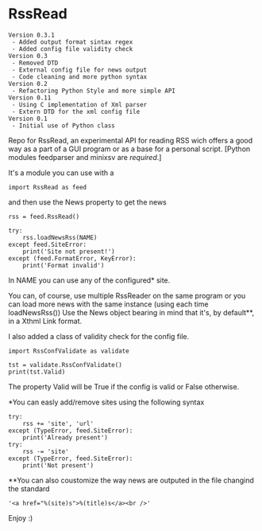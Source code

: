 RssRead
=======

    Version 0.3.1
     - Added output format sintax regex
     - Added config file validity check
    Version 0.3
     - Removed DTD
     - External config file for news output
     - Code cleaning and more python syntax
    Version 0.2
     - Refactoring Python Style and more simple API
    Version 0.11
     - Using C implementation of Xml parser
     - Extern DTD for the xml config file
    Version 0.1
     - Initial use of Python class

Repo for RssRead, an experimental API for reading RSS wich offers a good way as a part of a GUI program
or as a base for a personal script. 
[Python modules feedparser and minixsv are *required*.]

It's a module you can use with a 

    import RssRead as feed
    
    
and then use the News property to get the news

    rss = feed.RssRead() 
    
    try:
        rss.loadNewsRss(NAME)
    except feed.SiteError:
        print('Site not present!')
    except (feed.FormatError, KeyError):
        print('Format invalid')


In NAME you can use any of the configured* site.

You can, of course, use multiple RssReader on the same program or you can load more news with the same instance (using each time loadNewsRss())
Use the News object bearing in mind that it's, by default**, in a Xthml Link format.

I also added a class of validity check for the config file. 

    import RssConfValidate as validate

    tst = validate.RssConfValidate()
    print(tst.Valid)
    
The property Valid will be True if the config is valid or False otherwise.

*You can easly add/remove sites using the following syntax

    try:
        rss += 'site', 'url'
    except (TypeError, feed.SiteError):
        print('Already present')
    try:
        rss -= 'site'
    except (TypeError, feed.SiteError):
        print('Not present')
    
**You can also coustomize the way news are outputed in the file changind the standard

    '<a href="%(site)s">%(title)s</a><br />'

Enjoy :)
